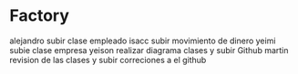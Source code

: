 # Factory

alejandro subir clase empleado
isacc subir movimiento de dinero
yeimi subie clase empresa
yeison realizar diagrama clases y subir Github
martin revision de las clases y  subir correciones a el github

